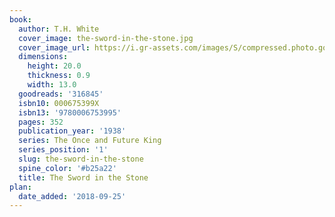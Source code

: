 ```yaml
---
book:
  author: T.H. White
  cover_image: the-sword-in-the-stone.jpg
  cover_image_url: https://i.gr-assets.com/images/S/compressed.photo.goodreads.com/books/1355212194l/316845._SX98_.jpg
  dimensions:
    height: 20.0
    thickness: 0.9
    width: 13.0
  goodreads: '316845'
  isbn10: 000675399X
  isbn13: '9780006753995'
  pages: 352
  publication_year: '1938'
  series: The Once and Future King
  series_position: '1'
  slug: the-sword-in-the-stone
  spine_color: '#b25a22'
  title: The Sword in the Stone
plan:
  date_added: '2018-09-25'
---
```

